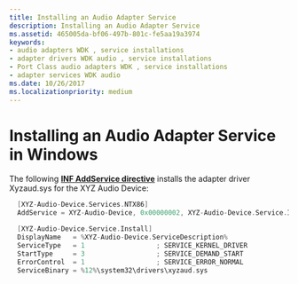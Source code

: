 ```yaml
---
title: Installing an Audio Adapter Service
description: Installing an Audio Adapter Service
ms.assetid: 465005da-bf06-497b-801c-fe5aa19a3974
keywords:
- audio adapters WDK , service installations
- adapter drivers WDK audio , service installations
- Port Class audio adapters WDK , service installations
- adapter services WDK audio
ms.date: 10/26/2017
ms.localizationpriority: medium
---
```


# Installing an Audio Adapter Service in Windows

The following [**INF AddService directive**](https://docs.microsoft.com/windows-hardware/drivers/install/inf-addservice-directive) installs the adapter driver Xyzaud.sys for the XYZ Audio Device:

```cpp
  [XYZ-Audio-Device.Services.NTX86]
  AddService = XYZ-Audio-Device, 0x00000002, XYZ-Audio-Device.Service.Install

  [XYZ-Audio-Device.Service.Install]
  DisplayName   = %XYZ-Audio-Device.ServiceDescription%
  ServiceType   = 1                  ; SERVICE_KERNEL_DRIVER
  StartType     = 3                  ; SERVICE_DEMAND_START
  ErrorControl  = 1                  ; SERVICE_ERROR_NORMAL
  ServiceBinary = %12%\system32\drivers\xyzaud.sys
```

 

 




